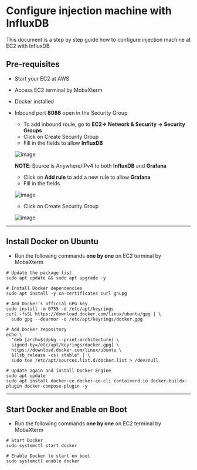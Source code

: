 # Configure injection machine with InfluxDB

This document is a step by step guide how to configure injection machine at EC2 with InfluxDB

## Pre-requisites

- Start your EC2 at AWS
- Access EC2 terminal by MobaXterm
- Docker installed
- Inbound port **8086** open in the Security Group
  - To add inbound roule, go to **EC2-> Network & Security -> Security Groups**
  - Click on Create Security Group
  - Fill in the fields to allow **InfluxDB**
    
  ![image](https://github.com/user-attachments/assets/86c3c405-edb4-47cc-beb6-632aa98ad1e2)


  **NOTE**: Source is Anywhere/IPv4 to both **InfluxDB** and **Grafana**

  - Click on **Add rule** to add a new rule to allow **Grafana**
  - Fill in the fields
 
  ![image](https://github.com/user-attachments/assets/2874888f-715b-43f7-bb42-8cddc482fe7d)

  - Click on Create Security Group
 
  ![image](https://github.com/user-attachments/assets/b537a21f-efec-422d-bc1b-12d6f9a4ea1c)

---

## Install Docker on Ubuntu

- Run the following commands **one by one** on EC2 terminal by MobaXterm

```
# Update the package list
sudo apt update && sudo apt upgrade -y

# Install Docker dependencies
sudo apt install -y ca-certificates curl gnupg

# Add Docker’s official GPG key
sudo install -m 0755 -d /etc/apt/keyrings
curl -fsSL https://download.docker.com/linux/ubuntu/gpg | \
  sudo gpg --dearmor -o /etc/apt/keyrings/docker.gpg

# Add Docker repository
echo \
  "deb [arch=$(dpkg --print-architecture) \
  signed-by=/etc/apt/keyrings/docker.gpg] \
  https://download.docker.com/linux/ubuntu \
  $(lsb_release -cs) stable" | \
  sudo tee /etc/apt/sources.list.d/docker.list > /dev/null

# Update again and install Docker Engine
sudo apt update
sudo apt install docker-ce docker-ce-cli containerd.io docker-buildx-plugin docker-compose-plugin -y
```
---
## Start Docker and Enable on Boot

- Run the following commands **one by one** on EC2 terminal by MobaXterm

```
# Start Docker
sudo systemctl start docker

# Enable Docker to start on boot
sudo systemctl enable docker
```

  


  





